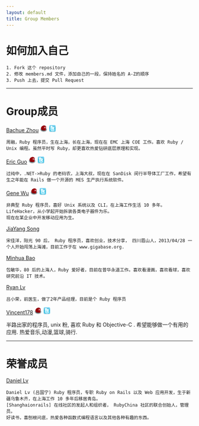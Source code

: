 ```yaml
---
layout: default
title: Group Members
---
```


# 如何加入自己

	1. Fork 这个 repository
	2. 修改 members.md 文件，添加自己的一段，保持姓名的 A-Z的顺序
	3. Push 上去，提交 Pull Request

----

# Group成员

[Bachue Zhou](https://github.com/bachue)
[![RubyChina](/assets/images/sprites/ruby_china.png)](http://ruby-china.org/iBachue)
[![Twitter](/assets/images/sprites/twitter.png)](https://twitter.com/iBachue)

    周融，Ruby 程序员，生在上海，长在上海，现在在 EMC 上海 COE 工作。喜欢 Ruby / Unix 编程。虽然平时写 Ruby，却更喜欢热爱钻研底层原理和实现。

[Eric Guo](https://github.com/Eric-Guo)
[![RubyChina](/assets/images/sprites/ruby_china.png)](http://ruby-china.org/ericguo)
[![Twitter](/assets/images/sprites/twitter.png)](https://twitter.com/ecguo)

	过纯中，.NET->Ruby 的老码农，上海大叔，现在在 SanDisk 闵行半导体工厂工作，希望有生之年能在 Rails 做一个开源的 MES 生产执行系统软件。

[Gene Wu](https://github.com/genewoo)
[![RubyChina](/assets/images/sprites/ruby_china.png)](http://ruby-china.org/gene_wu)
[![Twitter](/assets/images/sprites/twitter.png)](https://twitter.com/gene_wu)

	非典型 Ruby 程序员，喜好 Unix 系统以及 CLI，在上海工作生活 10 多年。LifeHacker，从小学起开始拆装各类电子器件为乐。
	现在在某企业中开发移动应用为生。

[JiaYang Song](https://github.com/songjiayang)

    宋佳洋，阳光 90 后， Ruby 程序员，喜欢创业，技术分享， 四川眉山人，2013/04/28 一个人开始闯荡上海滩，目前工作于在 www.gigabase.org.

[Minhua Bao](https://github.com/bao1018)

    包敏华，80 后的上海人，Ruby 爱好者，目前在普华永道工作。喜欢看漫画，喜欢看球，喜欢研究前沿 IT 技术。


[Ryan Lv](https://github.com/xiaoronglv)

	吕小荣，前医生，做了2年产品经理，目前是个 Ruby 程序员


[Vincent178](https://github.com/vincent178)
[![RubyChina](/assets/images/sprites/ruby_china.png)](http://ruby-china.org/vincent178)
[![Twitter](/assets/images/sprites/twitter.png)](https://twitter.com/Vincent_178)

  半路出家的程序员, unix 粉, 喜欢 Ruby 和 Objective-C . 希望能够做一个有用的应用.
  热爱音乐,动漫,篮球,骑行.

----

# 荣誉成员

[Daniel Lv](https://github.com/lgn21st)

	Daniel Lv (吕国宁) Ruby 程序员，专职 Ruby on Rails 以及 Web 应用开发，生于新疆乌鲁木齐，在上海工作 10 多年后移居青岛。
	[Shanghaionrails] 在线社区的发起人和组织者， RubyChina 社区的联合创始人，管理员。
	好读书，喜刨根问底，热爱各种函数式编程语言以及其他各种有趣的东西。
